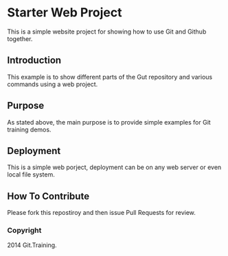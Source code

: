# Starter Web Project

This is a simple website project for 
showing how to use Git and Github together.

## Introduction

This example is to show different parts of the Gut repository and various commands using a web project. 

## Purpose

As stated above, the main purpose is to provide simple examples for Git training demos.

## Deployment

This is a simple web porject, deployment can be on any web server or even local file system.

## How To Contribute 

Please fork this repostiroy and then issue Pull Requests for review. 

### Copyright

2014 Git.Training.
